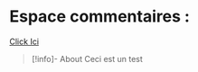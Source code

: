 # Espace commentaires : 

<script src="https://utteranc.es/client.js"
        repo="Troy314/utterances"
        issue-term="pathname"
        theme="github-dark"
        crossorigin="anonymous"
        async>
</script>

[Click Ici](https://troy314.github.io/utterances/Test1.html)

> [!info]- About
> Ceci
> est un test
